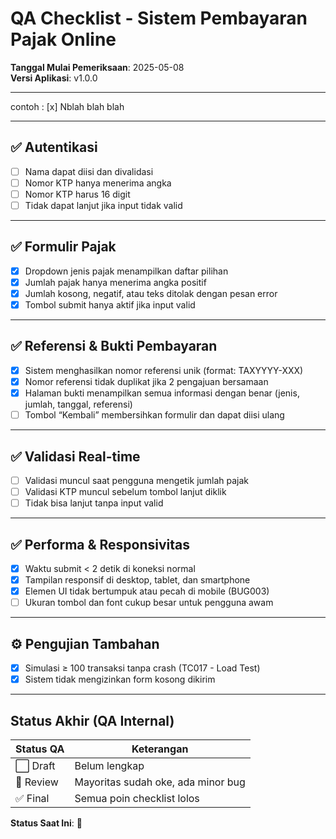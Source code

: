 # QA Checklist - Sistem Pembayaran Pajak Online

**Tanggal Mulai Pemeriksaan**: 2025-05-08  
**Versi Aplikasi**: v1.0.0

---

contoh : [x] Nblah blah blah

---

## ✅ Autentikasi

- [ ] Nama dapat diisi dan divalidasi
- [ ] Nomor KTP hanya menerima angka
- [ ] Nomor KTP harus 16 digit
- [ ] Tidak dapat lanjut jika input tidak valid

---

## ✅ Formulir Pajak

- [x] Dropdown jenis pajak menampilkan daftar pilihan
- [x] Jumlah pajak hanya menerima angka positif
- [x] Jumlah kosong, negatif, atau teks ditolak dengan pesan error
- [x] Tombol submit hanya aktif jika input valid

---

## ✅ Referensi & Bukti Pembayaran

- [x] Sistem menghasilkan nomor referensi unik (format: TAXYYYY-XXX)
- [x] Nomor referensi tidak duplikat jika 2 pengajuan bersamaan
- [x] Halaman bukti menampilkan semua informasi dengan benar (jenis, jumlah, tanggal, referensi)
- [ ] Tombol “Kembali” membersihkan formulir dan dapat diisi ulang

---

## ✅ Validasi Real-time

- [ ] Validasi muncul saat pengguna mengetik jumlah pajak
- [ ] Validasi KTP muncul sebelum tombol lanjut diklik
- [ ] Tidak bisa lanjut tanpa input valid

---

## ✅ Performa & Responsivitas

- [x] Waktu submit < 2 detik di koneksi normal
- [x] Tampilan responsif di desktop, tablet, dan smartphone
- [x] Elemen UI tidak bertumpuk atau pecah di mobile (BUG003)
- [ ] Ukuran tombol dan font cukup besar untuk pengguna awam

---

## ⚙️ Pengujian Tambahan

- [x] Simulasi ≥ 100 transaksi tanpa crash (TC017 - Load Test)
- [x] Sistem tidak mengizinkan form kosong dikirim

---

## Status Akhir (QA Internal)

| Status QA | Keterangan                         |
| --------- | ---------------------------------- |
| ⬜ Draft  | Belum lengkap                      |
| 🔶 Review | Mayoritas sudah oke, ada minor bug |
| ✅ Final  | Semua poin checklist lolos         |

**Status Saat Ini**: 🔶

